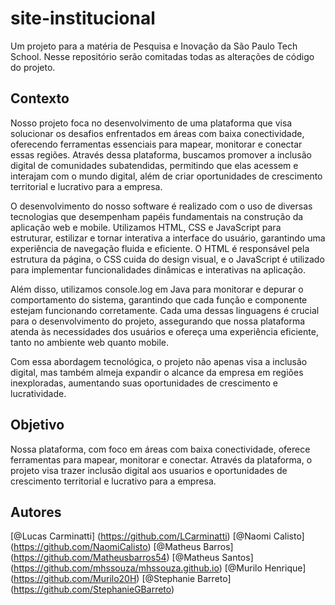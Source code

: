 # site-institucional

Um projeto para a matéria de Pesquisa e Inovação da São Paulo Tech School.
Nesse repositório serão comitadas todas as alterações de código do projeto.

## Contexto
Nosso projeto foca no desenvolvimento de uma plataforma que visa solucionar os desafios enfrentados em áreas com baixa conectividade, oferecendo ferramentas essenciais para mapear, monitorar e conectar essas regiões. Através dessa plataforma, buscamos promover a inclusão digital de comunidades subatendidas, permitindo que elas acessem e interajam com o mundo digital, além de criar oportunidades de crescimento territorial e lucrativo para a empresa.

O desenvolvimento do nosso software é realizado com o uso de diversas tecnologias que desempenham papéis fundamentais na construção da aplicação web e mobile. Utilizamos HTML, CSS e JavaScript para estruturar, estilizar e tornar interativa a interface do usuário, garantindo uma experiência de navegação fluida e eficiente. O HTML é responsável pela estrutura da página, o CSS cuida do design visual, e o JavaScript é utilizado para implementar funcionalidades dinâmicas e interativas na aplicação. 

Além disso, utilizamos console.log em Java para monitorar e depurar o comportamento do sistema, garantindo que cada função e componente estejam funcionando corretamente. Cada uma dessas linguagens é crucial para o desenvolvimento do projeto, assegurando que nossa plataforma atenda às necessidades dos usuários e ofereça uma experiência eficiente, tanto no ambiente web quanto mobile. 

Com essa abordagem tecnológica, o projeto não apenas visa a inclusão digital, mas também almeja expandir o alcance da empresa em regiões inexploradas, aumentando suas oportunidades de crescimento e lucratividade.

## Objetivo
Nossa plataforma, com foco em áreas com baixa conectividade, oferece ferramentas para mapear, monitorar e conectar.
Através da plataforma, o projeto visa trazer inclusão digital aos usuarios e oportunidades de crescimento territorial e lucrativo para a empresa.

## Autores
[@Lucas Carminatti] (https://github.com/LCarminatti)
[@Naomi Calisto] (https://github.com/NaomiCalisto)
[@Matheus Barros] (https://github.com/Matheusbarros54)
[@Matheus Santos] (https://github.com/mhssouza/mhssouza.github.io)
[@Murilo Henrique] (https://github.com/Murilo20H)
[@Stephanie Barreto] (https://github.com/StephanieGBarreto)

